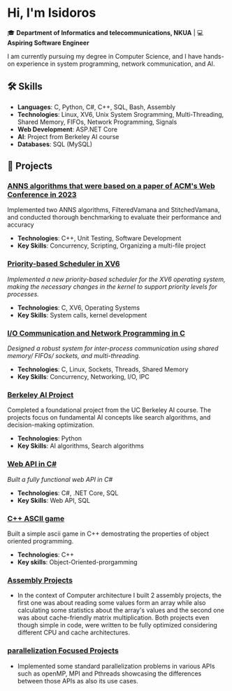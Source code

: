# Hi, I'm Isidoros 

🎓 **Department of Informatics and telecommunications, NKUA** | 💻 **Aspiring Software Engineer**

I am currently pursuing my degree in Computer Science, and I have hands-on experience in system programming, network communication, and AI. 

## 🛠 Skills

- **Languages**: C, Python, C#, C++, SQL, Bash, Assembly
- **Technologies**: Linux, XV6, Unix System Srogramming, Multi-Threading, Shared Memory, FIFOs, Network Programming, Signals
- **Web Development**:  ASP.NET Core
- **AI**: Project from Berkeley AI course
- **Databases**: SQL (MySQL)

## 🔭 Projects

### [ANNS algorithms that were based on a paper of ACM's Web Conference in 2023](https://github.com/KKalamari/Project)
Implemented two ANNS algorithms, FilteredVamana and StitchedVamana, and conducted thorough benchmarking to evaluate their performance and accuracy

- **Technologies**: C++, Unit Testing, Software Development
- **Key Skills**: Concurrency, Scripting, Organizing a multi-file project 

### [Priority-based Scheduler in XV6](https://github.com/isimrpickle/OS_assignment_2)
*Implemented a new priority-based scheduler for the XV6 operating system, making the necessary changes in the kernel to support priority levels for processes.*

- **Technologies**: C, XV6, Operating Systems
- **Key Skills**: System calls, kernel development

### [I/O Communication and Network Programming in C](https://github.com/isimrpickle/system_programming_1)
*Designed a robust system for inter-process communication using shared memory/ FIFOs/ sockets, and multi-threading.*

- **Technologies**: C, Linux, Sockets, Threads, Shared Memory
- **Key Skills**: Concurrency, Networking, I/O, IPC

### [Berkeley AI Project](https://github.com/isimrpickle/Berkeley-pac-man-project-1)
Completed a foundational project from the UC Berkeley AI course. The projects focus on fundamental AI concepts like search algorithms, and decision-making optimization. 

- **Technologies**: Python
- **Key Skills**: AI algorithms, Search algorithms

### [Web API in C#](https://github.com/isimrpickle/WebApi)
*Built a fully functional web API in C#*

- **Technologies**: C#, .NET Core, SQL
- **Key Skills**:  Web API, SQL


### [C++ ASCII game](https://github.com/isimrpickle/WvsV)
Built a simple ascii game in C++ demostrating the properties of object oriented programming. 

- **Technologies**: C++
- **Key skills**: Object-Oriented-prorgamming

### [Assembly Projects](https://github.com/isimrpickle/Optimized_Matrix_Multiplication/tree/main)
- In the context of Computer architecture I built 2 assembly projects, the first one was about reading some values form an array while also calculating some statistics about the array's values and the second one was about cache-friendly matrix multiplication. Both projects even though simple in code, were written to be fully optimized considering different CPU and cache architectures.

### [parallelization Focused Projects](https://github.com/isimrpickle/Parallel_Systems_Assignment1)

- Implemented some standard parallelization problems in various APIs such as openMP, MPI and Pthreads showcasing
the differences between those APIs as also its use cases.


  


